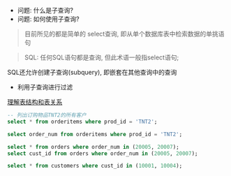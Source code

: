 + 问题: 什么是子查询?
+ 问题: 如何使用子查询?

> 目前所见的都是简单的 select查询, 即从单个数据库表中检索数据的单挑语句

> SQL: 任何SQL语句都是查询, 但此术语一般指select语句;

SQL还允许创建子查询(subquery), 即嵌套在其他查询中的查询

+ 利用子查询进行过滤

[理解表结构和表关系](./00.create.sql)

```sql
-- 列出订购物品TNT2的所有客户
select * from orderitems where prod_id = 'TNT2';

select order_num from orderitems where prod_id = 'TNT2';

select * from orders where order_num in (20005, 20007);
select cust_id from orders where order_num in (20005, 20007);

select * from customers where cust_id in (10001, 10004);
```